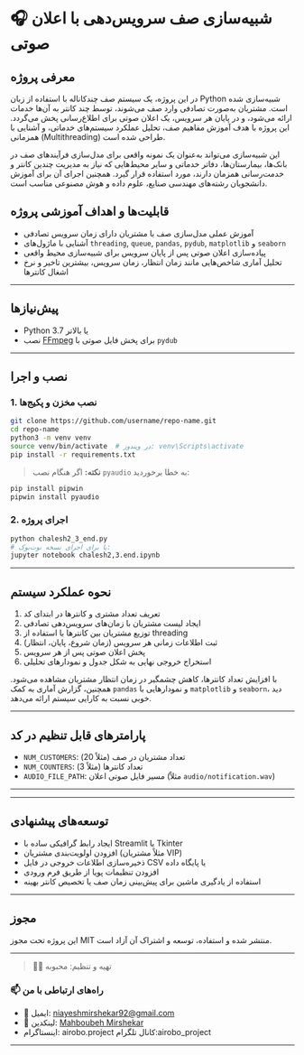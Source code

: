 # 🎧 شبیه‌سازی صف سرویس‌دهی با اعلان صوتی

## معرفی پروژه
در این پروژه، یک سیستم صف چندکاناله با استفاده از زبان Python شبیه‌سازی شده است. مشتریان به‌صورت تصادفی وارد صف می‌شوند، توسط چند کانتر به آن‌ها خدمات ارائه می‌شود، و در پایان هر سرویس، یک اعلان صوتی برای اطلاع‌رسانی پخش می‌گردد. این پروژه با هدف آموزش مفاهیم صف، تحلیل عملکرد سیستم‌های خدماتی، و آشنایی با همزمانی (Multithreading) طراحی شده است.

این شبیه‌سازی می‌تواند به‌عنوان یک نمونه واقعی برای مدل‌سازی فرآیندهای صف در بانک‌ها، بیمارستان‌ها، دفاتر خدماتی و سایر محیط‌هایی که نیاز به مدیریت چندین کانتر و خدمت‌رسانی همزمان دارند، مورد استفاده قرار گیرد. همچنین اجرای آن برای آموزش دانشجویان رشته‌های مهندسی صنایع، علوم داده و هوش مصنوعی مناسب است.

## قابلیت‌ها و اهداف آموزشی پروژه
- آموزش عملی مدل‌سازی صف با مشتریان دارای زمان سرویس تصادفی
- آشنایی با ماژول‌های `threading`, `queue`, `pandas`, `pydub`, `matplotlib` و `seaborn`
- پیاده‌سازی اعلان صوتی پس از پایان سرویس برای شبیه‌سازی محیط واقعی
- تحلیل آماری شاخص‌هایی مانند زمان انتظار، زمان سرویس، بیشترین تاخیر و نرخ اشغال کانترها

---

## پیش‌نیازها
- Python 3.7 یا بالاتر
- نصب [FFmpeg](https://ffmpeg.org/) برای پخش فایل صوتی با `pydub`

---

## نصب و اجرا

### 1. نصب مخزن و پکیج‌ها
```bash
git clone https://github.com/username/repo-name.git
cd repo-name
python3 -m venv venv
source venv/bin/activate  # در ویندوز: venv\Scripts\activate
pip install -r requirements.txt
```

> **نکته:** اگر هنگام نصب `pyaudio` به خطا برخوردید:
```bash
pip install pipwin
pipwin install pyaudio
```

### 2. اجرای پروژه
```bash
python chalesh2_3_end.py
# یا برای اجرای نسخه نوت‌بوک:
jupyter notebook chalesh2,3.end.ipynb
```

---

## نحوه عملکرد سیستم

1. تعریف تعداد مشتری و کانترها در ابتدای کد
2. ایجاد لیست مشتریان با زمان‌های سرویس‌دهی تصادفی
3. توزیع مشتریان بین کانترها با استفاده از threading
4. ثبت اطلاعات زمانی هر سرویس (زمان شروع، پایان، انتظار)
5. پخش اعلان صوتی پس از هر سرویس
6. استخراج خروجی نهایی به شکل جدول و نمودارهای تحلیلی

با افزایش تعداد کانترها، کاهش چشمگیر در زمان انتظار مشتریان مشاهده می‌شود. همچنین، گزارش آماری به کمک `pandas` و نمودارهایی با `matplotlib` و `seaborn`، دید خوبی نسبت به کارایی سیستم ارائه می‌دهد.

---

## پارامترهای قابل تنظیم در کد
- `NUM_CUSTOMERS`: تعداد مشتریان در صف (مثلاً 20)
- `NUM_COUNTERS`: تعداد کانترها (مثلاً 3)
- `AUDIO_FILE_PATH`: مسیر فایل صوتی اعلان (مثلاً `audio/notification.wav`)

---



---

## توسعه‌های پیشنهادی
- ایجاد رابط گرافیکی ساده با Streamlit یا Tkinter
- افزودن اولویت‌بندی مشتریان (مثلاً مشتریان VIP)
- ذخیره‌سازی اطلاعات خروجی در فایل CSV یا پایگاه داده
- افزودن تنظیمات پویا از طریق فرم ورودی
- استفاده از یادگیری ماشین برای پیش‌بینی زمان صف یا تخصیص کانتر بهینه

---

## مجوز
این پروژه تحت مجوز MIT منتشر شده و استفاده، توسعه و اشتراک آن آزاد است.

---

> 👩‍💻 تهیه و تنظیم: محبوبه
> 

### 📫 راه‌های ارتباطی با من

- 📧 ایمیل: [niayeshmirshekar92@gmail.com](mailto:niayeshmirshekar92@gmail.com)
- 💼 لینکدین: [Mahboubeh Mirshekar](https://www.linkedin.com/in/mahbubeh-mirshekar-999640170)
- اینستاگرام: airobo.project
  کانال تلگرام:airobo_project

---
